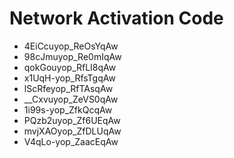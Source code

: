 # Network Activation Code
* 4EiCcuyop_ReOsYqAw
* 98cJmuyop_Re0mIqAw
* qokGouyop_RfLI8qAw
* x1UqH-yop_RfsTgqAw
* lScRfeyop_RfTAsqAw
* __Cxvuyop_ZeVS0qAw
* 1i99s-yop_ZfkQcqAw
* PQzb2uyop_Zf6UEqAw
* mvjXAOyop_ZfDLUqAw
* V4qLo-yop_ZaacEqAw